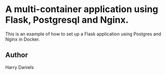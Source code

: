 # A multi-container application using Flask, Postgresql and Nginx.

This is an example of how to set up a Flask application using Postgres and Nginx in Docker.

## Author

Harry Daniels
